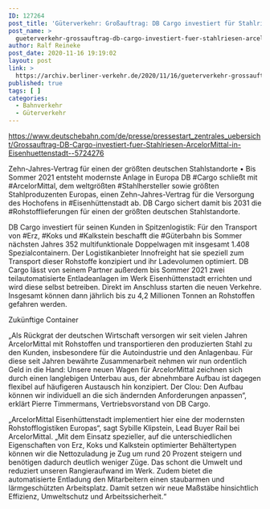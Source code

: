 ```yaml
---
ID: 127264
post_title: 'Güterverkehr: Großauftrag: DB Cargo investiert für Stahlriesen ArcelorMittal in Eisenhüttenstadt, aus DB'
post_name: >
  gueterverkehr-grossauftrag-db-cargo-investiert-fuer-stahlriesen-arcelormittal-in-eisenhuettenstadt-aus-db
author: Ralf Reineke
post_date: 2020-11-16 19:19:02
layout: post
link: >
  https://archiv.berliner-verkehr.de/2020/11/16/gueterverkehr-grossauftrag-db-cargo-investiert-fuer-stahlriesen-arcelormittal-in-eisenhuettenstadt-aus-db/
published: true
tags: [ ]
categories:
  - Bahnverkehr
  - Güterverkehr
---
```

https://www.deutschebahn.com/de/presse/pressestart_zentrales_uebersicht/Grossauftrag-DB-Cargo-investiert-fuer-Stahlriesen-ArcelorMittal-in-Eisenhuettenstadt--5724276

Zehn-Jahres-Vertrag für einen der größten deutschen Stahlstandorte • Bis Sommer 2021 entsteht modernste Anlage in Europa
DB #Cargo schließt mit #ArcelorMittal, dem weltgrößten #Stahlhersteller sowie größten Stahlproduzenten Europas, einen Zehn-Jahres-Vertrag für die Versorgung des Hochofens in #Eisenhüttenstadt ab. DB Cargo sichert damit bis 2031 die #Rohstofflieferungen für einen der größten deutschen Stahlstandorte.

DB Cargo investiert für seinen Kunden in Spitzenlogistik: Für den Transport von #Erz, #Koks und #Kalkstein beschafft die #Güterbahn bis Sommer nächsten Jahres 352 multifunktionale Doppelwagen mit insgesamt 1.408 Spezialcontainern. Der Logistikanbieter Innofreight hat sie speziell zum Transport dieser Rohstoffe konzipiert und ihr Ladevolumen optimiert. DB Cargo lässt von seinem Partner außerdem bis Sommer 2021 zwei teilautomatisierte Entladeanlagen im Werk Eisenhüttenstadt errichten und wird diese selbst betreiben. Direkt im Anschluss starten die neuen Verkehre. Insgesamt können dann jährlich bis zu 4,2 Millionen Tonnen an Rohstoffen gefahren werden.

Zukünftige Container

„Als Rückgrat der deutschen Wirtschaft versorgen wir seit vielen Jahren ArcelorMittal mit Rohstoffen und transportieren den produzierten Stahl zu den Kunden, insbesondere für die Autoindustrie und den Anlagenbau. Für diese seit Jahren bewährte Zusammenarbeit nehmen wir nun ordentlich Geld in die Hand: Unsere neuen Wagen für ArcelorMittal zeichnen sich durch einen langlebigen Unterbau aus, der abnehmbare Aufbau ist dagegen flexibel auf häufigeren Austausch hin konzipiert. Der Clou: Den Aufbau können wir individuell an die sich ändernden Anforderungen anpassen“, erklärt Pierre Timmermans, Vertriebsvorstand von DB Cargo.

„ArcelorMittal Eisenhüttenstadt implementiert hier eine der modernsten Rohstofflogistiken Europas“, sagt Sybille Klipstein, Lead Buyer Rail bei ArcelorMittal. „Mit dem Einsatz spezieller, auf die unterschiedlichen Eigenschaften von Erz, Koks und Kalkstein optimierter Behältertypen können wir die Nettozuladung je Zug um rund 20 Prozent steigern und benötigen dadurch deutlich weniger Züge. Das schont die Umwelt und reduziert unseren Rangieraufwand im Werk. Zudem bietet die automatisierte Entladung den Mitarbeitern einen staubarmen und lärmgeschützten Arbeitsplatz. Damit setzen wir neue Maßstäbe hinsichtlich Effizienz, Umweltschutz und Arbeitssicherheit.“